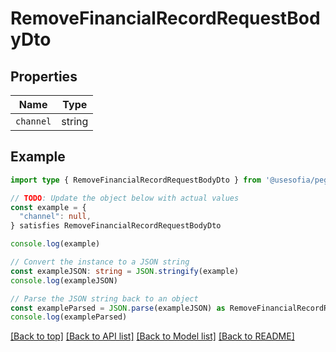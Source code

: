 
# RemoveFinancialRecordRequestBodyDto


## Properties

Name | Type
------------ | -------------
`channel` | string

## Example

```typescript
import type { RemoveFinancialRecordRequestBodyDto } from '@usesofia/pegasus-core-api-sdk'

// TODO: Update the object below with actual values
const example = {
  "channel": null,
} satisfies RemoveFinancialRecordRequestBodyDto

console.log(example)

// Convert the instance to a JSON string
const exampleJSON: string = JSON.stringify(example)
console.log(exampleJSON)

// Parse the JSON string back to an object
const exampleParsed = JSON.parse(exampleJSON) as RemoveFinancialRecordRequestBodyDto
console.log(exampleParsed)
```

[[Back to top]](#) [[Back to API list]](../README.md#api-endpoints) [[Back to Model list]](../README.md#models) [[Back to README]](../README.md)


